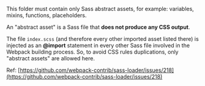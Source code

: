 This folder must contain only Sass abstract assets, for example: variables, mixins, functions, placeholders.

An "abstract asset" is a Sass file that **does not produce any CSS output**.

The file `index.scss` (and therefore every other imported asset listed there) is injected as an **@import** statement in every other Sass file involved in the Webpack building process. So, to avoid CSS rules duplications, only "abstract assets" are allowed here.

Ref: [https://github.com/webpack-contrib/sass-loader/issues/218](https://github.com/webpack-contrib/sass-loader/issues/218)
